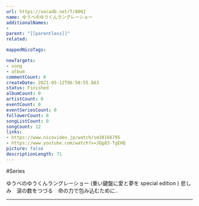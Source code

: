 ```yaml
---
url: https://vocadb.net/T/8002
name: ゆうべのゆうくんラングレーショー
additionalNames: 
- 
parent: "[[parentless]]"
related:

mappedNicoTags:

newTargets:
- song
- album
commentCount: 0
createDate: 2021-05-12T06:50:55.863
status: Finished
albumCount: 0
artistCount: 0
eventCount: 0
eventSeriesCount: 0
followerCount: 0
songListCount: 0
songCount: 12
links: 
- https://www.nicovideo.jp/watch/sm38166795
- https://www.youtube.com/watch?v=JQg83-TgEHQ
picture: false
descriptionLength: 71
---
```


#Series

ゆうべのゆうくんラングレーショー
(重い鍵盤に愛と夢を special edition )
悲しみ　涙の数をつづる　命の力で包み込むために..

---

